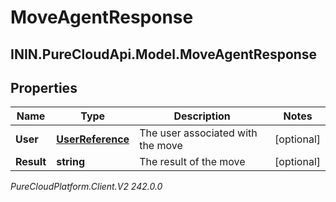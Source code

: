 # MoveAgentResponse

## ININ.PureCloudApi.Model.MoveAgentResponse

## Properties

|Name | Type | Description | Notes|
|------------ | ------------- | ------------- | -------------|
| **User** | [**UserReference**](UserReference) | The user associated with the move | [optional] |
| **Result** | **string** | The result of the move | [optional] |



_PureCloudPlatform.Client.V2 242.0.0_
